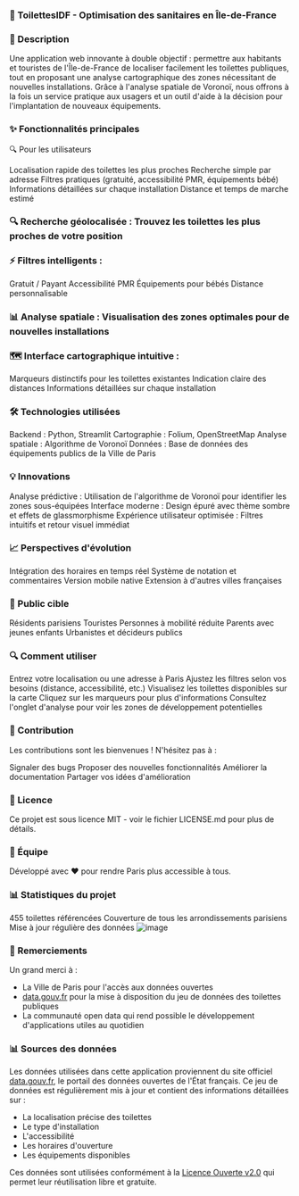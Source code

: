 ### 🚽 ToilettesIDF - Optimisation des sanitaires en Île-de-France
### 📝 Description
Une application web innovante à double objectif : permettre aux habitants et touristes de l'Île-de-France de localiser facilement les toilettes publiques, tout en proposant une analyse cartographique des zones nécessitant de nouvelles installations. Grâce à l'analyse spatiale de Voronoï, nous offrons à la fois un service pratique aux usagers et un outil d'aide à la décision pour l'implantation de nouveaux équipements.
### ✨ Fonctionnalités principales
🔍 Pour les utilisateurs

Localisation rapide des toilettes les plus proches
Recherche simple par adresse
Filtres pratiques (gratuité, accessibilité PMR, équipements bébé)
Informations détaillées sur chaque installation
Distance et temps de marche estimé

### 🔍 Recherche géolocalisée : Trouvez les toilettes les plus proches de votre position
### ⚡ Filtres intelligents :

Gratuit / Payant
Accessibilité PMR
Équipements pour bébés
Distance personnalisable


### 📊 Analyse spatiale : Visualisation des zones optimales pour de nouvelles installations
### 🗺️ Interface cartographique intuitive :

Marqueurs distinctifs pour les toilettes existantes
Indication claire des distances
Informations détaillées sur chaque installation



### 🛠️ Technologies utilisées

Backend : Python, Streamlit
Cartographie : Folium, OpenStreetMap
Analyse spatiale : Algorithme de Voronoï
Données : Base de données des équipements publics de la Ville de Paris

### 💡 Innovations

Analyse prédictive : Utilisation de l'algorithme de Voronoï pour identifier les zones sous-équipées
Interface moderne : Design épuré avec thème sombre et effets de glassmorphisme
Expérience utilisateur optimisée : Filtres intuitifs et retour visuel immédiat

### 📈 Perspectives d'évolution

Intégration des horaires en temps réel
Système de notation et commentaires
Version mobile native
Extension à d'autres villes françaises

### 🎯 Public cible

Résidents parisiens
Touristes
Personnes à mobilité réduite
Parents avec jeunes enfants
Urbanistes et décideurs publics

### 🔍 Comment utiliser

Entrez votre localisation ou une adresse à Paris
Ajustez les filtres selon vos besoins (distance, accessibilité, etc.)
Visualisez les toilettes disponibles sur la carte
Cliquez sur les marqueurs pour plus d'informations
Consultez l'onglet d'analyse pour voir les zones de développement potentielles

### 🤝 Contribution
Les contributions sont les bienvenues ! N'hésitez pas à :

Signaler des bugs
Proposer des nouvelles fonctionnalités
Améliorer la documentation
Partager vos idées d'amélioration

### 📄 Licence
Ce projet est sous licence MIT - voir le fichier LICENSE.md pour plus de détails.
### 👥 Équipe
Développé avec ❤️ pour rendre Paris plus accessible à tous.

### 📊 Statistiques du projet

455 toilettes référencées
Couverture de tous les arrondissements parisiens
Mise à jour régulière des données
![image](https://github.com/user-attachments/assets/1d119268-5713-4f88-818e-3b74360f2d78)


### 🌟 Remerciements
Un grand merci à :
- La Ville de Paris pour l'accès aux données ouvertes
- [data.gouv.fr](https://www.data.gouv.fr/fr/datasets/toilettes-publiques-4/) pour la mise à disposition du jeu de données des toilettes publiques
- La communauté open data qui rend possible le développement d'applications utiles au quotidien

### 📊 Sources des données
Les données utilisées dans cette application proviennent du site officiel [data.gouv.fr](https://www.data.gouv.fr/fr/datasets/toilettes-publiques-4/), le portail des données ouvertes de l'État français. Ce jeu de données est régulièrement mis à jour et contient des informations détaillées sur :
- La localisation précise des toilettes
- Le type d'installation
- L'accessibilité
- Les horaires d'ouverture
- Les équipements disponibles

Ces données sont utilisées conformément à la [Licence Ouverte v2.0](https://www.etalab.gouv.fr/licence-ouverte-open-licence/) qui permet leur réutilisation libre et gratuite.
